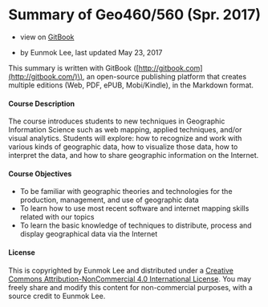 # Summary of Geo460/560 \(Spr. 2017\)

* view on [GitBook](https://leee5.gitbooks.io/new-techniques-in-giscience/content/)

* by Eunmok Lee, last updated May 23, 2017

This summary is written with GitBook \([http://gitbook.com](http://gitbook.com/)\), an open-source publishing platform that creates multiple editions \(Web, PDF, ePUB, Mobi/Kindle\), in the Markdown format.

#### 

#### **Course Description**

The course introduces students to new techniques in Geographic Information Science such as web mapping, applied techniques, and/or visual analytics. Students will explore: how to recognize and work with various kinds of geographic data, how to visualize those data, how to interpret the data, and how to share geographic information on the Internet.

#### Course Objectives

* To be familiar with geographic theories and technologies for the production, management, and use of geographic data
* To learn how to use most recent software and internet mapping skills related with our topics
* To learn the basic knowledge of techniques to distribute, process and display geographical data via the Internet

#### License

This is copyrighted by Eunmok Lee and distributed under a [Creative Commons Attribution-NonCommercial 4.0 International License](https://choosealicense.com/licenses/cc-by-sa-4.0/#). You may freely share and modify this content for non-commercial purposes, with a source credit to Eunmok Lee.

